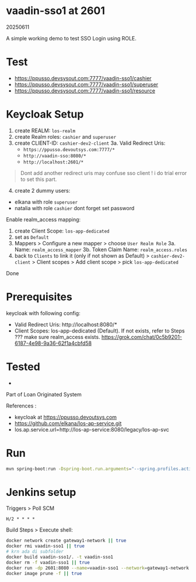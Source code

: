 # vaadin-sso1 at 2601
20250611

A simple working demo to test SSO Login using ROLE.

# Test
- https://ppusso.devsysout.com:7777/vaadin-sso1/cashier
- https://ppusso.devsysout.com:7777/vaadin-sso1/superuser
- https://ppusso.devsysout.com:7777/vaadin-sso1/resource

# Keycloak Setup
1. create REALM: `los-realm`
2. create Realm roles: `cashier` and `superuser`
3. create CLIENT-ID: `cashier-dev2-client`
3a. Valid Redirect Uris: 
    - `https://ppusso.devoutsys.com:7777/*`
    - `http://vaadin-sso:8080/*`
    - `http://localhost:2601/*`
> Dont add another redirect uris may confuse sso client ! i do trial error to set this part.
4. create 2 dummy users:
- elkana with role `superuser`
- natalia with role `cashier`
dont forget set password
 
 Enable realm_access mapping:
 1. create Client Scope: `los-app-dedicated`
 2. set as `Default`
 3. Mappers > Configure a new mapper > choose `User Realm Role`
 3a. Name: `realm_access_mapper`
 3b. Token Claim Name: `realm_access.roles`
 4. back to `Clients` to link it (only if not shown as Default) > `cashier-dev2-client` > Client scopes > Add client scope > pick `los-app-dedicated`

Done


# Prerequisites
keycloak with following config:
- Valid Redirect Uris: http://localhost:8080/*
- Client Scopes: los-app-dedicated (Default). If not exists, refer to Steps ??? make sure realm_access exists.
https://grok.com/chat/0c5b9201-6187-4e98-9a36-62f1a4cbfd58

# Tested
-

Part of Loan Originated System

References :
- keycloak at https://ppusso.devoutsys.com
- https://github.com/elkana/los-ap-service.git
- los.ap.service.url=http://los-ap-service:8080/legacy/los-ap-svc

# Run
```sh
mvn spring-boot:run -Dspring-boot.run.arguments="--spring.profiles.active=dev"
```

# Jenkins setup
Triggers > Poll SCM
```
H/2 * * * *
```

Build Steps > Execute shell:
```sh
docker network create gateway1-network || true
docker rmi vaadin-sso1 || true
# krn ada di subfolder
docker build vaadin-sso1/. -t vaadin-sso1
docker rm -f vaadin-sso1 || true
docker run -dp 2601:8080 --name=vaadin-sso1 --network=gateway1-network vaadin-sso1
docker image prune -f || true
```

